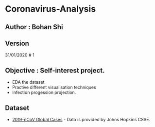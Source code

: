 # Coronavirus-Analysis 

## Author : Bohan Shi
## Version      
31/01/2020      # 1       
   
## Objective : Self-interest project. 
- EDA the dataset
- Practive different visualisation techniques
- Infection progession projection.

## Dataset
* [2019-nCoV Global Cases](https://www.kaggle.com/general/128354#733130) - Data is provided by Johns Hopkins CSSE.
